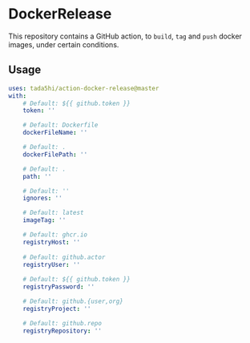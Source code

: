 # DockerRelease

This repository contains a GitHub action, to
`build`, `tag` and `push` docker images, under certain conditions.

## Usage

```yaml
uses: tada5hi/action-docker-release@master
with:
    # Default: ${{ github.token }}
    token: ''

    # Default: Dockerfile
    dockerFileName: ''

    # Default: .
    dockerFilePath: ''

    # Default: .
    path: ''

    # Default: ''
    ignores: ''

    # Default: latest
    imageTag: ''

    # Default: ghcr.io
    registryHost: ''
    
    # Default: github.actor
    registryUser: ''
    
    # Default: ${{ github.token }}
    registryPassword: ''

    # Default: github.{user,org}
    registryProject: ''

    # Default: github.repo
    registryRepository: ''
```

